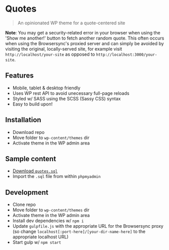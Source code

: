 # Quotes

> An opinionated WP theme for a quote-centered site

**Note**: You may get a security-related error in your browser when using the 'Show me another!' button to fetch another random quote. This often occurs when using the Browsersync's proxied server and can simply be avoided by visiting the original, locally-served site, for example visit `http://localhost/your-site` as opposed to `http://localhost:3000/your-site`.

## Features

- Mobile, tablet & desktop friendly
- Uses WP rest API to avoid unecessary full-page reloads
- Styled w/ SASS using the SCSS (Sassy CSS) syntax
- Easy to build upon!

## Installation

- Download repo
- Move folder to `wp-content/themes` dir
- Activate theme in the WP admin area

## Sample content

- [Download `quotes.sql`](https://gist.github.com/shwilliam/e7658f5e07956d5ba370ab372de2eb53)
- Import the `.sql` file from within `phpmyadmin`

## Development

- Clone repo
- Move folder to `wp-content/themes` dir
- Activate theme in the WP admin area
- Install dev dependencies w/ `npm i`
- Update `gulpfile.js` with the appropriate URL for the Browsersync proxy (so change `localhost[:port-here]/[your-dir-name-here]` to the appropriate localhost URL)
- Start gulp w/ `npm start`
